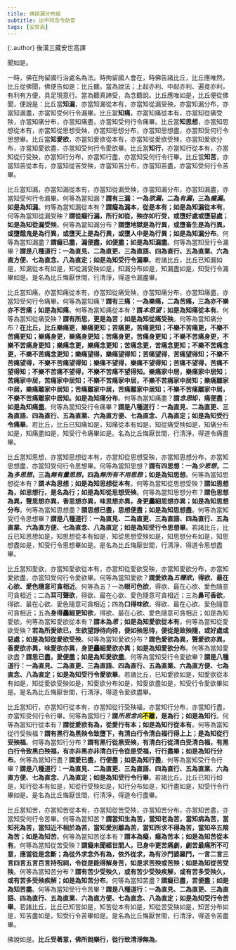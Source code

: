 ```yaml
---
title: 佛說漏分布經
subtitle: 出中阿含令劫意
tags: [安世高]
---
```


{:.author}
後漢三藏安世高譯

聞如是。

一時，佛在拘留國行治處名為法。時拘留國人會在，時佛告諸比丘，比丘應唯然，比丘從佛聞，佛便告如是：比丘聽。當為說法；上起亦利、中起亦利、遍竟亦利，有利有方便，具足現意行。當為聽真諦受，為念聽說。比丘應唯如是，比丘便從佛聞，便說是：比丘當<b>知漏</b>，亦當知漏從本有，亦當知從漏受殃，亦當知漏分布，亦當知漏盡，亦當知受何行令漏畢。比丘當<b>知痛</b>，亦當知痛從本有，亦當知從痛受殃，亦當知痛分布，亦當知痛盡，亦當知受何行令痛畢。比丘當<b>知思想</b>，亦當知思想從本有，亦當知從思想受殃，亦當知思想分布，亦當知思想盡，亦當知受何行令思想畢。比丘當<b>知愛欲</b>，亦當知愛欲從本有，亦當知從愛欲受殃，亦當知愛欲分布，亦當知愛欲盡，亦當知受何行令愛欲畢。比丘當<b>知行</b>，亦當知行從本有，亦當知從行受殃，亦當知行分布，亦當知行盡，亦當知受何行令行畢。比丘當<b>知苦</b>，亦當知苦從本有，亦當知從苦受殃，亦當知苦分布，亦當知苦盡，亦當知受何行令苦畢。

比丘當知漏，亦當知漏從本有，亦當知從漏受殃，亦當知漏分布，亦當知漏盡，亦當知受何行令漏畢。何等為當知漏？<b class="red">謂有三漏：一為<i>欲漏</i>，二為<i>有漏</i>，三為<i>癡漏</i>。如是為知漏</b>。何等為當知漏從本有？<b class="red">謂癡為漏本，從是本有；如是為知漏從本有</b>。何等為當知從漏受殃？<b class="red">謂從癡行漏，所行如從，殃亦如行受，或墮好處或墮惡處；如是為知從漏受殃</b>。何等為當知漏分布？<b class="red">謂墮地獄是為行異，或墮畜生是為行異，或墮餓鬼是為行異，或墮天上是為行異，或墮人中是為行異；如是為知漏分布</b>。何等為當知漏盡？<b class="red">謂癡已盡，漏便盡，如便盡；如是為知漏盡</b>。何等為當知受行令漏畢？<b class="limegreen">謂是八種道行：一為直見、二為直更、三為直語、四為直行、五為直業、六為直方便、七為直念、八為直定；如是為知受行令漏畢</b>。若諸比丘，比丘已知漏如是，知漏從本有如是，知從漏受殃如是，知漏分布如是，知漏盡如是，知受行令漏畢如是。是名為比丘悔厭世間，行清淨，得道令漏盡畢。

比丘當知痛，亦當知痛從本有，亦當知從痛受殃，亦當知痛分布，亦當知痛盡，亦當知受何行令痛畢。何等為當知痛？<b class="red">謂有三痛：一為樂痛，二為苦痛，三為亦不樂亦不苦痛；如是為知痛</b>。何等為當知痛從本有？<b class="red">謂<i>本思望</i>；如是為知痛從本有</b>。何等為當知從痛受殃？<b class="red">謂有所思，更是為苦；如是為知從痛受殃</b>。何等為當知痛分布？<b>在比丘，比丘樂痛更，樂痛更知；苦痛更，苦痛更知；不樂不苦痛更，不樂不苦痛更知；樂痛身更，樂痛身更知；苦痛身更，苦痛身更知；不樂不苦痛身更，不樂不苦痛身更知；樂痛念更，樂痛念更知；苦痛念更，苦痛念更知；不樂不苦痛念更，不樂不苦痛念更知；樂痛望得，樂痛望得知；苦痛望得，苦痛望得知；不樂不苦痛望得，不樂不苦痛望得知；樂痛不望得，樂痛不望得知；苦痛不望得，苦痛不望得知；不樂不苦痛不望得，不樂不苦痛不望得知。樂痛家中居，樂痛家中居知；苦痛家中居，苦痛家中居知；不樂不苦痛家中居，不樂不苦痛家中居知；樂痛離家中居，樂痛離家中居知；苦痛離家中居，苦痛離家中居知；不樂不苦痛離家中居，不樂不苦痛離家中居知。如是為知痛分布</b>。何等為當知痛盡？<b class="red">謂<i>念思</i>却，痛便盡；如是為知痛盡</b>。何等為當知受行令痛畢？<b class="limegreen">謂是八種道行：一為直見、二為直更、三為直語、四為直行、五為直業、六為直方便、七為直念、八為直定；如是為知受行令痛畢</b>。若比丘，比丘已知痛如是，知痛從本有如是，知從痛受殃如是，知痛分布如是，知痛盡如是，知受行令痛畢如是。名為比丘悔厭世間，行清淨，得道令痛盡畢。

比丘當知思想，亦當知思想從本有，亦當知從思想受殃，亦當知思想分布，亦當知思想盡，亦當知受何行令思想畢。何等為當知思想？<b class="red">謂有四思想：一為<i>少思想</i>，二為<i>多思想</i>，三為<i>無有量思想</i>，四為<i>無所有不用思想</i>；如是為知思想</b>。何等為當知思想從本有？<b>謂<i>本</i>為思想；如是為知思想從本有</b>。何等為當知從思想受殃？<b class="limegreen">謂如思想為，如思想行，是名為行；如是為知從思想受殃</b>。何等為當知思想分布？<b class="red">謂色思想為異，聲思想亦異，香思想亦異，味思想亦異，身更麤細思想亦異；如是為知思想分布</b>。何等為當知思想盡？<b class="red">謂思想已盡，思想便盡；如是為知思想盡</b>。何等為當知受行令思想畢？<b class="limegreen">謂是八種道行：一為直見、二為直更、三為直語、四為直行、五為直業、六為直方便、七為直念、八為直定；如是為知受行令思想畢</b>。若諸比丘，比丘已知思想如是，知思想從本有如是，知從思想受殃如是，知思想分布如是，知思想盡如是，知受行令思想畢如是。是名為比丘悔厭世間，行清淨，得道令思想盡畢。

比丘當知愛欲，亦當知愛欲從本有，亦當知從愛欲受殃，亦當知愛欲分布，亦當知愛欲盡，亦當知受何行令愛欲畢。何等為當知愛欲？<b>謂愛欲為<i>五種欲</i>，得欲、最在心欲、愛色隨意可貪相近</b>。何等為五？一為<b class="red">眼可色欲</b>，得欲、最在心欲、愛色隨意可貪相近；二為<b class="red">耳可聲欲</b>，得欲、最在心欲、愛色隨意可貪相近；三為<b class="red">鼻可香欲</b>，得欲、最在心欲、愛色隨意可貪相近；四為<b class="red">口得味欲</b>，得欲、最在心欲、愛色隨意可貪相近；五為<b class="red">身得麤細更知欲</b>，得欲、最在心欲、愛色隨意可貪相近；如是為知愛欲。何等為當知愛欲從本有？<b class="red">謂本為<i>思</i>；如是為知愛欲從本有</b>。何等為當知從愛欲受殃？<b class="red">若為所愛欲已，生欲望諍待向待，便如殃思待，便從是致殃隨，或好處或惡處；如是為知從愛欲受殃</b>。何等為當知愛欲分布？<b class="red">謂色愛欲為異，聲愛欲亦異，香愛欲亦異，味愛欲亦異，身更麤細愛欲亦異；如是為知愛欲分布</b>。何等為當知愛欲盡？<b class="red">謂思已盡，愛便盡；如是為知愛欲盡</b>。何等為當知受行令愛欲畢？<b class="limegreen">謂是八種道行：一為直見、二為直更、三為直語、四為直行、五為直業、六為直方便、七為直念、八為直定；如是為知受行令愛欲畢</b>。若諸比丘，已知愛欲如是，知愛欲從本有如是，知從愛欲受殃如是，知愛欲分布如是，知愛欲盡如是，知受行令愛欲畢如是。是名為比丘悔厭世間，行清淨，得道令愛欲盡畢。

比丘當知行，亦當知行從本有，亦當知從行受殃福，亦當知行分布，亦當知行盡，亦當知受何行令行畢。何等為當知行？<b class="red">謂<i>所思念向</i><mark>不離</mark>，是為行；如是為知行</b>。何等為當知行從本有？<b class="red">謂從愛欲有為，從愛行有本；如是為知行從本有</b>。何等為當知從行受殃福？<b>謂有黑行為黑殃令致墮下，有清白行令清白福行得上上；是為知從行受殃福</b>。何等為當知行分布？<b>謂有黑行從黑受殃，有清白行從清白受清白福，有黑白行令致黑白殃福，有亦非黑亦非清白行令從是受福，行行盡畢；如是為知行分布</b>。何等為當知行盡？<b class="red">謂愛已盡，行便盡；如是為知行盡</b>。何等為當知受行令行畢？<b class="limegreen">謂是八種道行：一為直見、二為直更、三為直語、四為直行、五為直業、六為直方便、七為直念、八為直定；如是為知受行令行畢</b>。若諸比丘，比丘已知行如是，知行從本有如是，知從行受殃如是，知行分布如是，知行盡如是，知受行令行畢如是。是名為比丘悔厭世間，行清淨，得道令行盡畢。

比丘當知苦，亦當知苦從本有，亦當知從苦受殃，亦當知苦分布，亦當知苦盡，亦當知受何行令苦畢。何等為當知苦？<b class="red">謂當知生為苦，當知老為苦，當知病為苦，當知死為苦，當知近不相於為苦，當知愛別離為苦，當知所求不得為苦，當知卒五陰為苦；如是為知苦</b>。何等為當知苦從本有？<b class="red">謂本為癡，癡為苦本；如是為知苦從本有</b>。何等為當知從苦受殃？<b class="red">謂癡未聞經世間人，已身中更苦痛劇，劇苦最痛所不可意，應當從是念斷；為從外求念外有為，依外從求，為有沙門婆羅門，一言二言三言四言五言百言持呪祠，令從是能得解身苦，如是求苦殃或苦殃；如是為知從苦受殃</b>。何等為當知苦分布？<b>謂有苦少受殃久，或有苦少受殃疾解，或有苦多受殃久，或有苦多受殃疾解；如是為知苦分布</b>。何等為當知苦盡？<b class="red">謂癡已盡，苦便盡；如是為知苦盡</b>。何等為當知受行令苦畢？<b class="limegreen">謂是八種道行：一為直見、二為直更、三為直語、四為直行、五為直業、六為直方便、七為直念、八為直定；如是為知受行令苦畢</b>。若諸比丘，比丘已知苦如是，知苦從本有如是，知從苦受殃如是，知苦分布如是，知苦盡如是，知受行令苦畢如是。是名為比丘悔厭世間，行清淨，得道令苦盡畢。

佛說如是。<b class="red">比丘受著意，佛所說樂行，從行致清淨無為</b>。